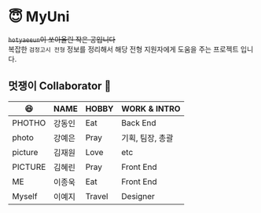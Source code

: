 # &#128519; MyUni
~~`hotyaeeun`이 쏘아올린 작은 공입니다~~ <br>
복잡한 `검정고시 전형` 정보를 정리해서 해당 전형 지원자에게 도움을 주는 프로젝트 입니다.


## 멋쟁이 Collaborator 🦄
| &#128518; | NAME | HOBBY | WORK & INTRO|
| --------- | ----- | ----- | ---- |
| PHOTHO | 강동인 | Eat | Back End |
| photo | 강예은 | Pray | 기획, 팀장, 총괄 |
| picture | 김재원 | Love | etc |
| PICTURE | 김혜린 | Pray | Front End |
| ME | 이종욱 | Eat | Front End |
| Myself | 이예지 | Travel | Designer |

